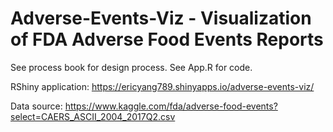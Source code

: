 # Adverse-Events-Viz - Visualization of FDA Adverse Food Events Reports

See process book for design process. See App.R for code.

RShiny application: https://ericyang789.shinyapps.io/adverse-events-viz/

Data source: https://www.kaggle.com/fda/adverse-food-events?select=CAERS_ASCII_2004_2017Q2.csv


